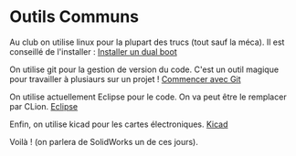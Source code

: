 # Outils Communs

Au club on utilise linux pour la plupart des trucs (tout sauf la méca). Il est conseillé de l'installer : [Installer un dual boot](dual_boot.md)

On utilise git pour la gestion de version du code. C'est un outil magique pour travailler à plusiaurs sur un projet ! [Commencer avec Git](git.md)

On utilise actuellement Eclipse pour le code. On va peut être le remplacer par CLion. [Eclipse](eclipse.md)

Enfin, on utilise kicad pour les cartes électroniques. [Kicad](kicad.md)

Voilà ! (on parlera de SolidWorks un de ces jours).

